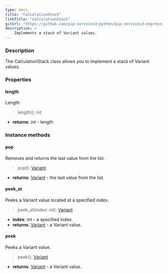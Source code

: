 ```yaml
---
type: docs
title: "CalculationStack"
linkTitle: "CalculationStack"
gitUrl: "https://github.com/pip-services3-python/pip-services3-expressions-python"
description: > 
    Implements a stack of Variant values.
---
```


### Description

The CalculationStack class allows you to implement a stack of Variant values.

### Properties

#### length
Length
> length(): int

- **returns**: int - length


### Instance methods

#### pop
Removes and returns the last value from the list.
> pop(): [Variant](../../variants/variant)

- **returns**: [Variant](../../variants/variant) - the last value from the list.

#### peek_at
Peeks a Variant value located at a specified index.
> peek_at(index: int): [Variant](../../variants/variant)

- **index**: int - a specified index.
- **returns**: [Variant](../../variants/variant) - a Variant value.

#### peek
Peeks a Variant value.
> peek(): [Variant](../../variants/variant)

- **returns**: [Variant](../../variants/variant) - a Variant value.


